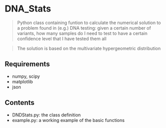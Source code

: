 # DNA_Stats

> Python class containing funtion to calculate the numerical solution to a problem found in (e.g.) DNA testing: given a certain number of variants, how many samples do I need to test to have a certain confidence level that I have tested them all

> The solution is based on the multivariate hypergeometric distribution

## Requirements
- numpy, scipy
- matplotlib
- json

## Contents
- DNDStats.py: the class definition
- example.py: a working example of the basic functions
